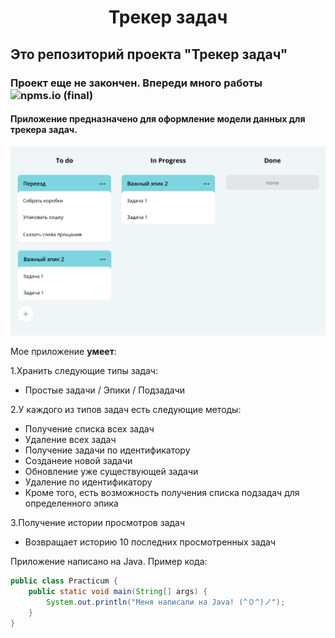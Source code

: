 <h1 align="center">Трекер задач</h1>

## Это репозиторий проекта "Трекер задач"

### Проект еще не закончен. Впереди много работы <img alt="npms.io (final)" src="https://img.shields.io/npms-io/final-score/fb?label=Performed">

#### Приложение предназначено для оформление модели данных для трекера задач.
![img.png](img.png)

Мое приложение **умеет**:

1.Хранить следующие типы задач:
 * Простые задачи / Эпики / Подзадачи

2.У каждого из типов задач есть следующие методы:
- Получение списка всех задач
- Удаление всех задач
- Получение задачи по идентификатору
- Созданеие новой задачи
- Обновление уже существующей задачи
- Удаление по идентификатору
- Кроме того, есть возможность получения списка подзадач для определенного эпика

3.Получение истории просмотров задач
* Возвращает историю 10 последних просмотренных задач


Приложение написано на Java. Пример кода:
```java
public class Practicum {
    public static void main(String[] args) {
        System.out.println("Меня написали на Java! (^０^)ノ");
    }
}
```
